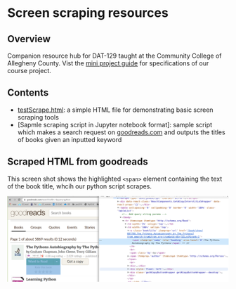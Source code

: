 # Screen scraping resources

## Overview
Companion resource hub for DAT-129 taught at the Community College of Allegheny County. Vist the [mini project guide](https://technologyrediscovery.net/python/mod-scraping.html "Project guide on technologyrediscovery.net") for specifications of our course project.

## Contents
*    [testScrape.html](testScrape.html): a simple HTML file for demonstrating basic screen scraping tools
*    [Sapmle scraping script in Jupyter notebook format]: sample script which makes a search request on [goodreads.com](https://www.goodreads.com/) and outputs the titles of books given an inputted keyword

## Scraped HTML from goodreads
This screen shot shows the highlighted `<span>` element containing the text of the book title, whcih our python script scrapes.

![Screen scrape of goodreads.com](goodreadhtml.png "html viewed in dev tools")
